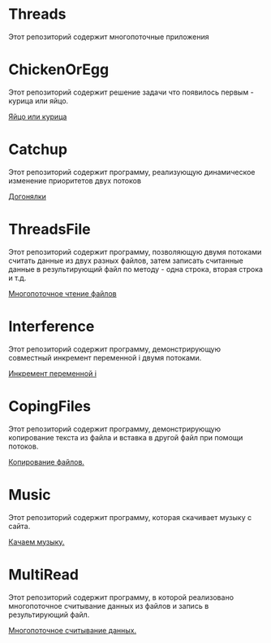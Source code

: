 # Threads

Этот репозиторий содержит многопоточные приложения

# ChickenOrEgg

Этот репозиторий содержит решение задачи что появилось первым - курица или яйцо.

<a href = "https://github.com/Barinovv/Thread/blob/master/src/ru/bav/chicken/ChickenOrEgg.java"> Яйцо или курица </a>

# Catchup

Этот репозиторий содержит программу, реализующую динамическое изменение приоритетов двух потоков

<a href = "https://github.com/Barinovv/Thread/blob/master/src/ru/bav/catchup/Catchup.java"> Догонялки </a>

# ThreadsFile

Этот репозиторий содержит программу, позволяющую двумя потоками считать данные из двух разных файлов, затем записать считанные данные в результирующий файл по методу - одна строка, вторая строка и т.д.

<a href = "https://github.com/Barinovv/Thread/tree/master/src/ru/bav/theadsfile"> Многопоточное чтение файлов</a>

# Interference

Этот репозиторий содержит программу, демонстрирующую совместный инкремент переменной i двумя потоками.

<a href = "https://github.com/Barinovv/Thread/tree/master/src/ru/bav/interference"> Инкремент переменной i </a>

# CopingFiles

Этот репозиторий содержит программу, демонстрирующую копирование текста из файла и вставка в другой файл при помощи потоков.

<a href = "https://github.com/Barinovv/Thread/tree/master/src/ru/bav/copingfiles"> Копирование файлов. </a>

# Music

Этот репозиторий содержит программу, которая скачивает музыку с сайта.

<a href = "https://github.com/Barinovv/Thread/tree/master/src/ru/bav/music"> Качаем музыку. </a>

# MultiRead

Этот репозиторий содержит программу, в которой реализовано многопоточное считывание данных из файлов и запись в результирующий файл.

<a href = "https://github.com/Barinovv/Thread/tree/master/src/ru/bav/MultiRead"> Многопоточное считывание данных. </a>
